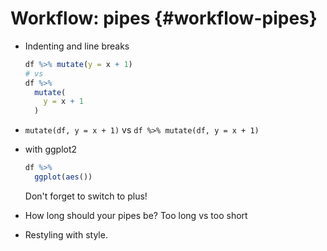 # Workflow: pipes {#workflow-pipes}

-   Indenting and line breaks

    
    ```r
    df %>% mutate(y = x + 1)
    # vs
    df %>%
      mutate(
        y = x + 1
      )
    ```

-   `mutate(df, y = x + 1)` vs `df %>% mutate(df, y = x + 1)`

-   with ggplot2

    
    ```r
    df %>% 
      ggplot(aes()) 
    ```

    Don't forget to switch to plus!

-   How long should your pipes be?
    Too long vs too short

-   Restyling with style.
